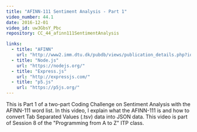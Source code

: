 ```yaml
---
title: "AFINN-111 Sentiment Analysis - Part 1"
video_number: 44.1
date: 2016-12-01
video_id: uw3GbsY_Pbc
repository: CC_44_afinn111SentimentAnalysis

links:
  - title: "AFINN"  
    url: "http://www2.imm.dtu.dk/pubdb/views/publication_details.php?id=6010"
  - title: "Node.js"  
    url: "https://nodejs.org/"
  - title: "Express.js"  
    url: "http://expressjs.com/"
  - title: "p5.js"  
    url: "https://p5js.org/"
---
```


This is Part 1 of a two-part Coding Challenge on Sentiment Analysis with the AFINN-111 word list. In this video, I explain what the AFINN-111 is and how to convert Tab Separated Values (.tsv) data into JSON data. This video is part of Session 8 of the "Programming from A to Z" ITP class.
